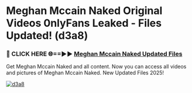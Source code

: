 # Meghan Mccain Naked Original Videos 0nlyFans Leaked - Files Updated! (d3a8)

<h3>🔴 CLICK HERE 🌐==►► <a href="https://tinyurl.com/yckcrads" rel="nofollow">Meghan Mccain Naked Updated Files</a></h3>

Get Meghan Mccain Naked and all content. Now you can access all videos and pictures of Meghan Mccain Naked. New Updated Files 2025!

[![d3a8](https://i.imgur.com/hpKpOFt.gif)](https://tinyurl.com/yckcrads)
